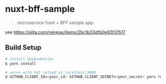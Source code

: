 # nuxt-bff-sample

> microservice front + BFF sample app.

see https://qiita.com/reireias/items/2bc1b33dfb0e63f31517

## Build Setup

``` bash
# install dependencies
$ yarn install

# serve with hot reload at localhost:3000
$ GITHUB_CLIENT_ID=<your_id> GITHUB_CLIENT_SECRET=<your_secret> yarn run dev
```
